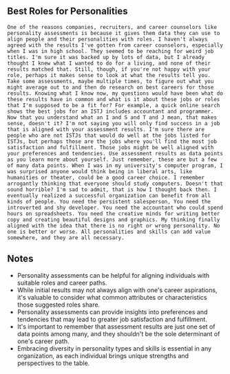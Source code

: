 ## Best Roles for Personalities
```
One of the reasons companies, recruiters, and career counselors like personality assessments is because it gives them data they can use to align people and their personalities with roles. I haven't always agreed with the results I've gotten from career counselors, especially when I was in high school. They seemed to be reaching for weird job titles. I'm sure it was backed up by lots of data, but I already thought I knew what I wanted to do for a living, and none of their results matched that. Still, though, if you're not happy with your role, perhaps it makes sense to look at what the results tell you. Take some assessments, maybe multiple times, to figure out what you might average out to and then do research on best careers for those results. Knowing what I know now, my questions would have been what do these results have in common and what is it about these jobs or roles that I'm supposed to be a fit for? For example, a quick online search shows the best jobs for an ISTJ includes accountant and programmer. Now that you understand what an I and S and T and J mean, that makes sense, doesn't it? I'm not saying you will only find success in a job that is aligned with your assessment results. I'm sure there are people who are not ISTJs that would do well at the jobs listed for ISTJs, but perhaps those are the jobs where you'll find the most job satisfaction and fulfillment. Those jobs might be well aligned with your preferences and tendencies. Use assessment results as data points as you learn more about yourself. Just remember, these are but a few of many data points. When I was in my university's computer program, I was surprised anyone would think being in liberal arts, like humanities or theater, could be a good career choice. I remember arrogantly thinking that everyone should study computers. Doesn't that sound horrible? I'm sad to admit, that is how I thought back then. I eventually realized a successful organization can benefit from all kinds of people. You need the persistent salesperson, You need the introverted and shy developer. You need the accountant who could spend hours on spreadsheets. You need the creative minds for writing better copy and creating beautiful designs and graphics. My thinking finally aligned with the idea that there is no right or wrong personality. No one is better or worse. All personalities and skills can add value somewhere, and they are all necessary.
```

## Notes
- Personality assessments can be helpful for aligning individuals with suitable roles and career paths.
- While initial results may not always align with one's career aspirations, it's valuable to consider what common attributes or characteristics those suggested roles share.
- Personality assessments can provide insights into preferences and tendencies that may lead to greater job satisfaction and fulfillment.
- It's important to remember that assessment results are just one set of data points among many, and they shouldn't be the sole determinant of one's career path.
- Embracing diversity in personality types and skills is essential in any organization, as each individual brings unique strengths and perspectives to the table.